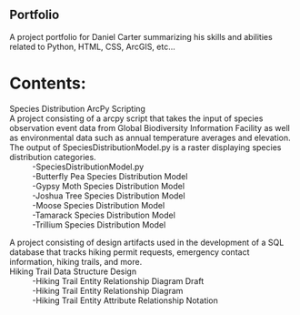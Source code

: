 ## Portfolio
A project portfolio for Daniel Carter summarizing his skills and abilities related to Python, HTML, CSS, ArcGIS, etc...

# Contents:  
  <dl>
  <dt>Species Distribution ArcPy Scripting</dt>
  A project consisting of a arcpy script that takes the input of species observation event data from Global Biodiversity Information Facility as well as environmental data such as annual temperature averages and elevation. The output of SpeciesDistributionModel.py is a raster displaying species distribution categories. 
  <dd>-SpeciesDistributionModel.py</dd>
  <dd>-Butterfly Pea Species Distribution Model</dd>
  <dd>-Gypsy Moth Species Distribution Model</dd>
  <dd>-Joshua Tree Species Distribution Model</dd>
  <dd>-Moose Species Distribution Model</dd>
  <dd>-Tamarack Species Distribution Model</dd>
  <dd>-Trillium Species Distribution Model</dd>
  </dl>
  
  <dl>
  A project consisting of design artifacts used in the development of a SQL database that tracks hiking permit requests, emergency contact information, hiking trails, and more. 
  <dt>Hiking Trail Data Structure Design</dt>
  <dd>-Hiking Trail Entity Relationship Diagram Draft</dd>
  <dd>-Hiking Trail Entity Relationship Diagram</dd>
  <dd>-Hiking Trail Entity Attribute Relationship Notation</dd>
  </dl>

